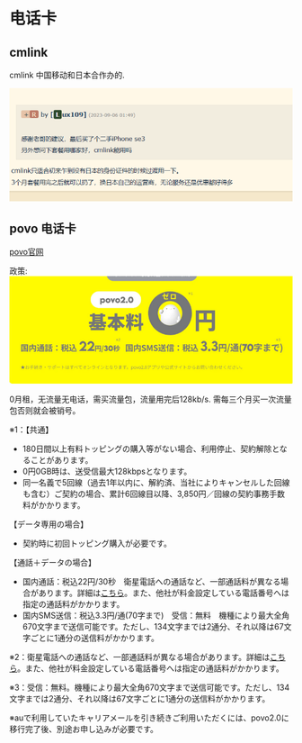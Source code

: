 # 电话卡

## cmlink


cmlink 中国移动和日本合作办的.


![1742907257244](./.电话卡/1742907257244.png)


## povo 电话卡

[povo官网](https://povo.jp/support/guide/sim/)

政策: 
![alt text]({57A5FBB7-9FC0-4B3D-8518-15930EAB0A3F}.png)


0月租，无流量无电话，需买流量包，流量用完后128kb/s. 需每三个月买一次流量包否则就会被销号。

※1：【共通】
- 180日間以上有料トッピングの購入等がない場合、利用停止、契約解除となることがあります。
- 0円0GB時は、送受信最大128kbpsとなります。
- 同一名義で5回線（過去1年以内に、解約済、当社によりキャンセルした回線も含む）ご契約の場合、累計6回線目以降、3,850円／回線の契約事務手数料がかかります。

【データ専用の場合】
- 契約時に初回トッピング購入が必要です。

【通話＋データの場合】
- 国内通話：税込22円/30秒　衛星電話への通話など、一部通話料が異なる場合があります。詳細は[こちら](#)。また、他社が料金設定している電話番号へは指定の通話料がかかります。
- 国内SMS送信：税込3.3円/通(70字まで)　受信：無料　機種により最大全角670文字まで送信可能です。ただし、134文字までは2通分、それ以降は67文字ごとに1通分の送信料がかかります。

※2：衛星電話への通話など、一部通話料が異なる場合があります。詳細は[こちら](#)。また、他社が料金設定している電話番号へは指定の通話料がかかります。

※3：受信：無料。機種により最大全角670文字まで送信可能です。ただし、134文字までは2通分、それ以降は67文字ごとに1通分の送信料がかかります。

※auで利用していたキャリアメールを引き続きご利用いただくには、povo2.0に移行完了後、別途お申し込みが必要です。